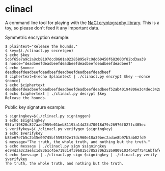 clinacl
=======

A command line tool for playing with the [NaCl cryptography
library](http://nacl.cr.yp.to/). This is a toy, so please don't feed it
any important data.

Symmetric encryption example:

    $ plaintext="Release the hounds."
    $ key=$(./clinacl.py secretgen)
    $ echo $key
    5c6f65e7a9c2a8cb8107dcd0601a02285895e7c9dd60450f682003f82bd3aa39
    $ nonce="deadbeefdeadbeefdeadbeefdeadbeefdeadbeefdeadbeef"
    $ echo $nonce
    deadbeefdeadbeefdeadbeefdeadbeefdeadbeefdeadbeef
    $ ciphertext=$(echo $plaintext | ./clinacl.py encrypt $key --nonce $nonce)
    $ echo $ciphertext
    deadbeefdeadbeefdeadbeefdeadbeefdeadbeefdeadbeef52ab40194806e3c4dec342a6aebf456bde3d50773ec977b8bcd3db3f07c86391d778ba97
    $ echo $ciphertext | ./clinacl.py decrypt $key
    Release the hounds.

Public key signature example:

    $ signingkey=$(./clinacl.py signinggen)
    $ echo $signingkey
    95faf19820c827aae2959e01beb81195a14d23d70018d79c26976f027fc405ec
    $ verifykey=$(./clinacl.py verifygen $signingkey)
    $ echo $verifykey
    b83e67e7b5c2b35e09745bf559392e17dc960e18a39bec2adae8b97b5ab02fd9
    $ message="The truth, the whole truth, and nothing but the truth."
    $ echo message | ./clinacl.py sign $signingkey
    ec94d3a3c3aeac1d8361c4be719314f396815c7852706252698091034b42f75416bfafe203f61876d2f6185fd495ca656fe6fdb4a0b86ba9323efe77a8410c006d6573736167650a
    $ echo $message | ./clinacl.py sign $signingkey | ./clinacl.py verify $verifykey
    The truth, the whole truth, and nothing but the truth.
